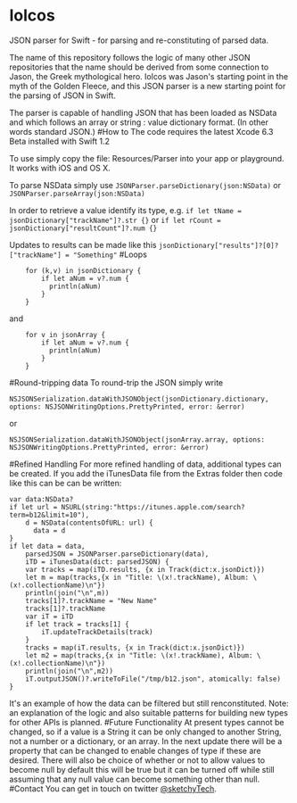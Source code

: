 # Iolcos
JSON parser for Swift - for parsing and re-constituting of parsed data.

The name of this repository follows the logic of many other JSON repositories that the name should be derived from some connection to Jason, the Greek mythological hero. Iolcos was Jason's starting point in the myth of the Golden Fleece, and this JSON parser is a new starting point for the parsing of JSON in Swift.

The parser is capable of handling JSON that has been loaded as NSData and which follows an array or string : value dictionary format. (In other words standard JSON.)
#How to
The code requires the latest Xcode 6.3 Beta installed with Swift 1.2

To use simply copy the file: Resources/Parser into your app or playground. It works with iOS and OS X.

To parse NSData simply use `JSONParser.parseDictionary(json:NSData)` or `JSONParser.parseArray(json:NSData)`

In order to retrieve a value identify its type, e.g. `if let tName = jsonDictionary["trackName"]?.str {}` or `if let rCount = jsonDictionary["resultCount"]?.num {}`

Updates to results can be made like this `jsonDictionary["results"]?[0]?["trackName"] = "Something"`
#Loops

        for (k,v) in jsonDictionary {
            if let aNum = v?.num {
              println(aNum)
            }
        }

and

        for v in jsonArray {
            if let aNum = v?.num {
              println(aNum)
            }
        }


#Round-tripping data
To round-trip the JSON simply write

`NSJSONSerialization.dataWithJSONObject(jsonDictionary.dictionary, options: NSJSONWritingOptions.PrettyPrinted, error: &error)`

or

`NSJSONSerialization.dataWithJSONObject(jsonArray.array, options: NSJSONWritingOptions.PrettyPrinted, error: &error)`

#Refined Handling
For more refined handling of data, additional types can be created. If you add the iTunesData file from the Extras folder then code like this can be can be written:

    var data:NSData?
    if let url = NSURL(string:"https://itunes.apple.com/search?term=b12&limit=10"),
        d = NSData(contentsOfURL: url) {
          data = d
    }
    if let data = data,
        parsedJSON = JSONParser.parseDictionary(data),
        iTD = iTunesData(dict: parsedJSON) {
        var tracks = map(iTD.results, {x in Track(dict:x.jsonDict)})
        let m = map(tracks,{x in "Title: \(x!.trackName), Album: \(x!.collectionName)\n"})
        println(join("\n",m))
        tracks[1]?.trackName = "New Name"
        tracks[1]?.trackName
        var iT = iTD
        if let track = tracks[1] {
            iT.updateTrackDetails(track)
        }
        tracks = map(iT.results, {x in Track(dict:x.jsonDict)})
        let m2 = map(tracks,{x in "Title: \(x!.trackName), Album: \(x!.collectionName)\n"})
        println(join("\n",m2))
        iT.outputJSON()?.writeToFile("/tmp/b12.json", atomically: false)
    }
It's an example of how the data can be filtered but still renconstituted. Note: an explanation of the logic and also suitable patterns for building new types for other APIs is planned. 
#Future Functionality
At present types cannot be changed, so if a value is a String it can be only changed to another String, not a number or a dictionary, or an array. In the next update there will be a property that can be changed to enable changes of type if these are desired. There will also be choice of whether or not to allow values to become null by default this will be true but it can be turned off while still assuming that any null value can become something other than null.
#Contact
You can get in touch on twitter [@sketchyTech](http://twitter.com/sketchyTech).
